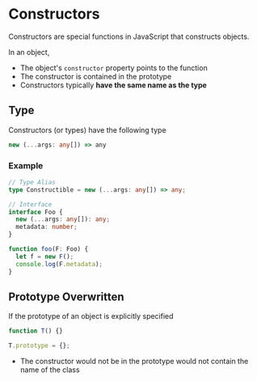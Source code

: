 # Constructors

Constructors are special functions in JavaScript that constructs objects.

In an object,

- The object's `constructor` property points to the function
- The constructor is contained in the prototype
- Constructors typically **have the same name as the type**

## Type

Constructors (or types) have the following type

```ts
new (...args: any[]) => any
```

### Example

```ts
// Type Alias
type Constructible = new (...args: any[]) => any;

// Interface
interface Foo {
  new (...args: any[]): any;
  metadata: number;
}

function foo(F: Foo) {
  let f = new F();
  console.log(F.metadata);
}
```

## Prototype Overwritten

If the prototype of an object is explicitly specified

```js
function T() {}

T.prototype = {};
```

- The constructor would not be in the prototype would not contain the name of
  the class
